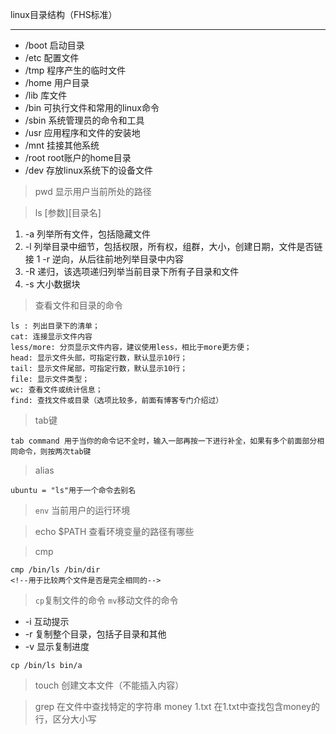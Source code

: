 linux目录结构（FHS标准）

---

- /boot  启动目录
- /etc   配置文件
- /tmp  程序产生的临时文件
- /home  用户目录
- /lib  库文件
- /bin  可执行文件和常用的linux命令
- /sbin  系统管理员的命令和工具
- /usr  应用程序和文件的安装地
- /mnt  挂接其他系统
- /root  root账户的home目录
- /dev  存放linux系统下的设备文件


> pwd 显示用户当前所处的路径

> ls   [参数][目录名]

1.  -a   列举所有文件，包括隐藏文件
1.  -l    列举目录中细节，包括权限，所有权，组群，大小，创建日期，文件是否链接
1   -r   逆向，从后往前地列举目录中内容
1.  -R  递归，该选项递归列举当前目录下所有子目录和文件
1.  -s   大小数据块

> 查看文件和目录的命令

```
ls : 列出目录下的清单；
cat: 连接显示文件内容
less/more: 分页显示文件内容，建议使用less，相比于more更方便；
head: 显示文件头部，可指定行数，默认显示10行；
tail: 显示文件尾部，可指定行数，默认显示10行；
file: 显示文件类型；
wc: 查看文件或统计信息；
find: 查找文件或目录（选项比较多，前面有博客专门介绍过）
```

> tab键

```
tab command 用于当你的命令记不全时，输入一部再按一下进行补全，如果有多个前面部分相同命令，则按两次tab键
```

> alias 

```
ubuntu = "ls"用于一个命令去别名
```
> `env` 当前用户的运行环境

> echo $PATH 查看环境变量的路径有哪些

> cmp

```
cmp /bin/ls /bin/dir 
<!--用于比较两个文件是否是完全相同的-->
```
> `cp`复制文件的命令 `mv`移动文件的命令

- -i    互动提示
- -r   复制整个目录，包括子目录和其他
- -v   显示复制进度

```
cp /bin/ls bin/a
```
> touch 创建文本文件（不能插入内容）

> grep  在文件中查找特定的字符串
     money  1.txt   在1.txt中查找包含money的行，区分大小写